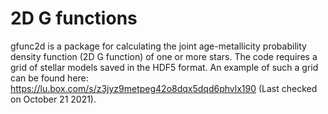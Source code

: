 # 2D G functions

gfunc2d is a package for calculating the joint age-metallicity probability density function (2D G function) of one or more stars. The code requires a grid of stellar models saved in the HDF5 format. An example of such a grid can be found here: https://lu.box.com/s/z3jyz9metpeg42o8dqx5dqd6phvlx190 (Last checked on October 21 2021).
